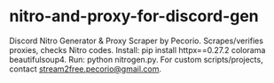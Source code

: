 # nitro-and-proxy-for-discord-gen
Discord Nitro Generator &amp; Proxy Scraper by Pecorio. Scrapes/verifies proxies, checks Nitro codes. Install: pip install httpx==0.27.2 colorama beautifulsoup4. Run: python nitrogen.py. For custom scripts/projects, contact stream2free.pecorio@gmail.com.
